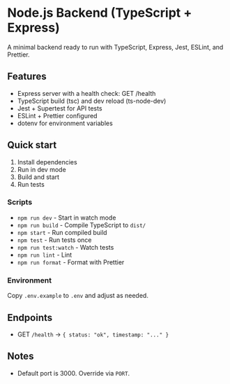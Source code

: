 # Node.js Backend (TypeScript + Express)

A minimal backend ready to run with TypeScript, Express, Jest, ESLint, and Prettier.

## Features
- Express server with a health check: GET /health
- TypeScript build (tsc) and dev reload (ts-node-dev)
- Jest + Supertest for API tests
- ESLint + Prettier configured
- dotenv for environment variables

## Quick start

1) Install dependencies
2) Run in dev mode
3) Build and start
4) Run tests

### Scripts
- `npm run dev` - Start in watch mode
- `npm run build` - Compile TypeScript to `dist/`
- `npm start` - Run compiled build
- `npm test` - Run tests once
- `npm run test:watch` - Watch tests
- `npm run lint` - Lint
- `npm run format` - Format with Prettier

### Environment
Copy `.env.example` to `.env` and adjust as needed.

## Endpoints
- GET `/health` -> `{ status: "ok", timestamp: "..." }`

## Notes
- Default port is 3000. Override via `PORT`.